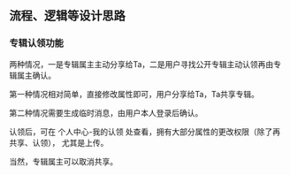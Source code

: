 ## 流程、逻辑等设计思路

### 专辑认领功能

两种情况，一是专辑属主主动分享给Ta，二是用户寻找公开专辑主动认领再由专辑属主确认。

第一种情况相对简单，直接修改属性即可，用户分享给Ta，Ta共享专辑。

第二种情况需要生成临时消息，由用户本人登录后确认。

认领后，可在 个人中心-我的认领 处查看，拥有大部分属性的更改权限（除了再共享、认领），
尤其是上传。

当然，专辑属主可以取消共享。
